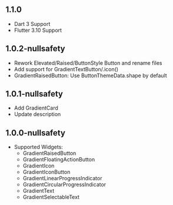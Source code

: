 ## 1.1.0
* Dart 3 Support
* Flutter 3.10 Support

## 1.0.2-nullsafety
* Rework Elevated/Raised/ButtonStyle Button and rename files
* Add support for GradientTextButton/.icon()
* GradientRaisedButton: Use ButtonThemeData.shape by default

## 1.0.1-nullsafety
* Add GradientCard
* Update description

## 1.0.0-nullsafety
* Supported Widgets:
  * GradientRaisedButton
  * GradientFloatingActionButton
  * GradientIcon
  * GradientIconButton
  * GradientLinearProgressIndicator
  * GradientCircularProgressIndicator
  * GradientText
  * GradientSelectableText
